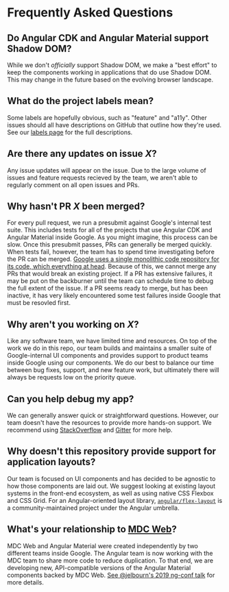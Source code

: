 # Frequently Asked Questions

## Do Angular CDK and Angular Material support Shadow DOM?

While we don't _officially_ support Shadow DOM, we make a "best effort" to keep the components
working in applications that do use Shadow DOM. This may change in the future based on the evolving
browser landscape.

## What do the project labels mean?

Some labels are hopefully obvious, such as "feature" and "a11y". Other issues should all have
descriptions on GitHub that outline how they're used. See our [labels page][labels] for the full
descriptions.

## Are there any updates on issue _X_?

Any issue updates will appear on the issue. Due to the large volume of issues and feature requests
recieved by the team, we aren't able to regularly comment on all open issues and PRs.

## Why hasn't PR _X_ been merged?

For every pull request, we run a presubmit against Google's internal test suite. This includes tests
for all of the projects that use Angular CDK and Angular Material inside Google. As you might
imagine, this process can be slow. Once this presubmit passes, PRs can generally be merged quickly.
When tests fail, however, the team has to spend time investigating before the PR can be merged.
[Google uses a single monolithic code repository for its code, which everything at head][monorepo].
Because of this, we cannot merge any PRs that would break an existing project. If a PR has extensive
failures, it may be put on the backburner until the team can schedule time to debug the full extent
of the issue. If a PR seems ready to merge, but has been inactive, it has very likely
encountered some test failures inside Google that must be resovled first.

## Why aren't you working on _X_?

Like any software team, we have limited time and resources. On top of the work we do in this repo,
our team builds and maintains a smaller suite of Google-internal UI components and provides support
to product teams inside Google using our components. We do our best to balance our time between bug
fixes, support, and new feature work, but ultimately there will always be requests low on the
priority queue.

## Can you help debug my app?

We can generally answer quick or straightforward questions. However, our team doesn't have the
resources to provide more hands-on support. We recommend using [StackOverflow][] and [Gitter][] for
more help.

## Why doesn't this repository provide support for application layouts?

Our team is focused on UI components and has decided to be agnostic to how those components are
laid out. We suggest looking at existing layout systems in the front-end ecosystem, as well as
using native CSS Flexbox and CSS Grid. For an Angular-oriented layout library,
[`angular/flex-layout`][flex-layout] is a community-maintained project under the Angular umbrella.

## What's your relationship to [MDC Web][]?

MDC Web and Angular Material were created independently by two different teams inside Google.
The Angular team is now working with the MDC team to share more code to reduce duplication. To that
end, we are developing new, API-compatible versions of the Angular Material components backed by
MDC Web. [See @jelbourn's 2019 ng-conf talk](https://youtu.be/4EXQKP-Sihw?t=891) for more details.


[flex-layout]: https://github.com/angular/flex-layout/
[StackOverflow]: https://stackoverflow.com
[Gitter]: https://gitter.im/angular/material2
[labels]: https://github.com/angular/components/labels
[monorepo]: https://ai.google/research/pubs/pub45424/
[MDC Web]: https://github.com/material-components/material-components-web/
